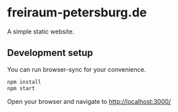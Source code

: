 freiraum-petersburg.de
======================

A simple static website.

## Development setup

You can run browser-sync for your convenience.

```bash
npm install
npm start
```

Open your browser and navigate to [http://localhost:3000/](http://localhost:3000/)
